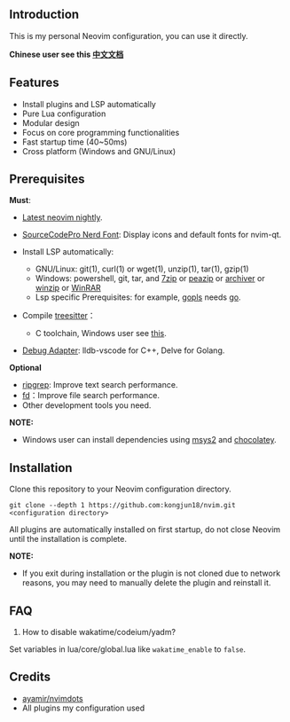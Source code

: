 ## Introduction

This is my personal Neovim configuration, you can use it directly.

**Chinese user see this [中文文档](./README.zh.md)**

## Features

- Install plugins and LSP automatically
- Pure Lua configuration
- Modular design
- Focus on core programming functionalities
- Fast startup time (40~50ms)
- Cross platform (Windows and GNU/Linux)

## Prerequisites

**Must**:

- [Latest neovim nightly](https://github.com/neovim/neovim/releases/tag/nightly).

- [SourceCodePro Nerd Font](https://github.com/ryanoasis/nerd-fonts/releases/download/v2.1.0/SourceCodePro.zip): Display icons and default fonts for nvim-qt.

- Install LSP automatically:

  - GNU/Linux: git(1), curl(1) or wget(1), unzip(1), tar(1), gzip(1)
  - Windows: powershell, git, tar, and [7zip](https://www.7-zip.org/) or [peazip](https://peazip.github.io/) or [archiver](https://github.com/mholt/archiver) or [winzip](https://www.winzip.com/) or [WinRAR](https://www.win-rar.com/)
  - Lsp specific Prerequisites: for example, [gopls](https://pkg.go.dev/golang.org/x/tools/gopls) needs [go](https://go.dev/).

- Compile [treesitter](https://github.com/nvim-treesitter/nvim-treesitter)：

  - C toolchain, Windows user see [this](https://github.com/nvim-treesitter/nvim-treesitter/wiki/Windows-support).

- [Debug Adapter](https://microsoft.github.io/debug-adapter-protocol/): lldb-vscode for C++, Delve for Golang.

**Optional**

- [ripgrep](https://github.com/BurntSushi/ripgrep): Improve text search performance.
- [fd](https://github.com/sharkdp/fd)：Improve file search performance.
- Other development tools you need.

**NOTE:**

- Windows user can install dependencies using [msys2](https://www.msys2.org/) and [chocolatey](https://chocolatey.org/install).

## Installation

Clone this repository to your Neovim configuration directory.

```shell
git clone --depth 1 https://github.com:kongjun18/nvim.git <configuration directory>
```

All plugins are automatically installed on first startup, do not close Neovim until the installation is complete.

**NOTE:**

- If you exit during installation or the plugin is not cloned due to network reasons, you may need to manually delete the plugin and reinstall it.

## FAQ

1. How to disable wakatime/codeium/yadm?

Set variables in lua/core/global.lua like `wakatime_enable` to `false`.

## Credits

- [ayamir/nvimdots](https://github.com/ayamir/nvimdots)
- All plugins my configuration used
